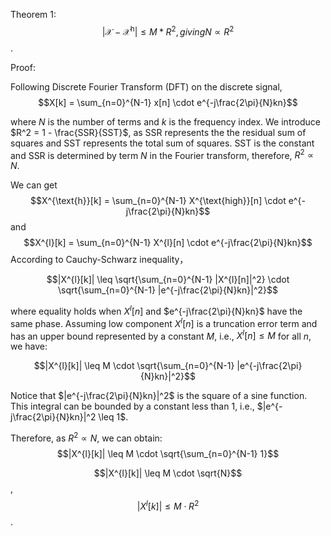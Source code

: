 Theorem 1: $$|\mathcal{X}-\mathcal{X}^{\mathrm{h}}| \leq M* R^{2}, giving N \propto R^{2}$$.

Proof:

Following Discrete Fourier Transform (DFT) on the discrete signal,
$$X[k] = \sum_{n=0}^{N-1} x[n] \cdot e^{-j\frac{2\pi}{N}kn}$$

where $N$ is the number of terms and $k$ is the frequency index. We introduce 
$R^2 = 1 - \frac{SSR}{SST}$, as SSR represents the the residual sum of squares and SST represents the total sum of squares. SST is the constant and SSR 
is determined by term $N$ in the Fourier transform, therefore, $R^{2} \propto N$.

We can get   
$$X^{\text{h}}[k] = \sum_{n=0}^{N-1} X^{\text{high}}[n] \cdot e^{-j\frac{2\pi}{N}kn}$$ and 
$$X^{l}[k] = \sum_{n=0}^{N-1} X^{l}[n] \cdot e^{-j\frac{2\pi}{N}kn}$$
According to Cauchy-Schwarz inequality， 

$$|X^{l}[k]| \leq \sqrt{\sum_{n=0}^{N-1} |X^{l}[n]|^2} \cdot \sqrt{\sum_{n=0}^{N-1} |e^{-j\frac{2\pi}{N}kn}|^2}$$

where equality holds when $X^{l}[n]$ and $e^{-j\frac{2\pi}{N}kn}$ have the same phase.
Assuming low component $X^{l}[n]$ is a truncation error term and has an upper bound represented by a constant $M$, i.e., $X^{l}[n] \leq M$ for all $n$, we have:

$$|X^{l}[k]| \leq M \cdot \sqrt{\sum_{n=0}^{N-1} |e^{-j\frac{2\pi}{N}kn}|^2}$$

Notice that $|e^{-j\frac{2\pi}{N}kn}|^2$ is the square of a sine function. This integral can be bounded by a constant less than 1, i.e., $|e^{-j\frac{2\pi}{N}kn}|^2 \leq 1$.

Therefore, as $R^{2} \propto N$, we can obtain: $$|X^{l}[k]| \leq M \cdot \sqrt{\sum_{n=0}^{N-1} 1}$$

$$|X^{l}[k]| \leq M \cdot \sqrt{N}$$,  $$|X^{l}[k]| \leq M \cdot R^{2}$$.
